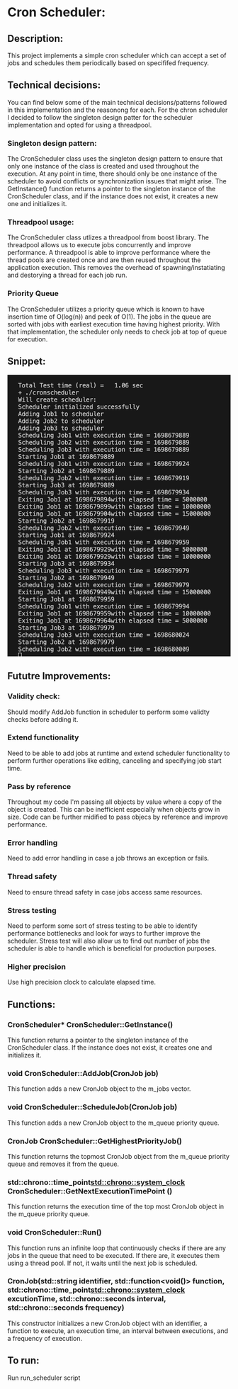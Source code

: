 # Cron Scheduler: 

## Description:
This project implements a simple cron scheduler which can accept a set of jobs and schedules them periodically based on specififed frequency.

## Technical decisions:
You can find below some of the main technical decisions/patterns followed in this implementation and the reasonong for each. For the chron scheduler I decided to follow the singleton design patter for the scheduler implementation and opted for using a threadpool. 

### Singleton design pattern:
The CronScheduler class uses the singleton design pattern to ensure that only one instance of the class is created and used throughout the execution. At any point in time, there should only be one instance of the scheduler to avoid conflicts or synchronization issues that might arise. The GetInstance() function returns a pointer to the singleton instance of the CronScheduler class, and if the instance does not exist, it creates a new one and initializes it.

### Threadpool usage:
The CronScheduler class utlizes a threadpool from boost library. The threadpool allows us to execute jobs concurrently and improve performance. A threadpool is able to improve performance where the thread pools are created once and are then reused throughout the application execution. This removes the overhead of spawning/instatiating and destorying a thread for each job run.

### Priority Queue
The CronScheduler utilizes a priority queue which is known to have insertion time of O(log(n)) and peek of O(1). The jobs in the queue are sorted with jobs with earliest execution time having highest priority. With that implementation, the scheduler only needs to check job at top of queue for execution. 

## Snippet:

![Alt text](image.png)

## Fututre Improvements:

### Validity check: 
Should modify AddJob function in scheduler to perform some validty checks before adding it. 

### Extend functionality
Need to be able to add jobs at runtime and extend scheduler functionality to perform further operations like editing, canceling and specifying job start time.

### Pass by reference
Throughout my code I'm passing all objects by value where a copy of the object is created. This can be inefficient especially when objects grow in size. Code can be further midified to pass objecs by reference and improve performance.

### Error handling 
Need to add error handling in case a job throws an exception or fails.

### Thread safety 
Need to ensure thread safety in case jobs access same resources.

### Stress testing 
Need to perform some sort of stress testing to be able to identify performance bottlenecks and look for ways to further improve the scheduler. Stress test will also allow us to find out number of jobs the scheduler is able to handle which is beneficial for production purposes.

### Higher precision
Use high precision clock to calculate elapsed time.

## Functions:

### CronScheduler* CronScheduler::GetInstance()
This function returns a pointer to the singleton instance of the CronScheduler class. If the instance does not exist, it creates one and initializes it.

### void CronScheduler::AddJob(CronJob job)
This function adds a new CronJob object to the m_jobs vector.

### void CronScheduler::ScheduleJob(CronJob job)
This function adds a new CronJob object to the m_queue priority queue.

### CronJob CronScheduler::GetHighestPriorityJob()
This function returns the topmost CronJob object from the m_queue priority queue and removes it from the queue.

### std::chrono::time_point<std::chrono::system_clock>  CronScheduler::GetNextExecutionTimePoint ()
This function returns the execution time of the top most CronJob object in the m_queue priority queue.

### void CronScheduler::Run()
This function runs an infinite loop that continuously checks if there are any jobs in the queue that need to be executed. If there are, it executes them using a thread pool. If not, it waits until the next job is scheduled.

### CronJob(std::string identifier, std::function<void()> function, std::chrono::time_point<std::chrono::system_clock> excutionTime, std::chrono::seconds interval, std::chrono::seconds frequency)
This constructor initializes a new CronJob object with an identifier, a function to execute, an execution time, an interval between executions, and a frequency of execution.

## To run: 
Run run_scheduler script